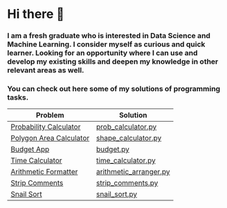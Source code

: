 # Hi there 👋
### I am a fresh graduate who is interested in Data Science and Machine Learning. I consider myself as curious and quick learner. Looking for an opportunity where I can use and develop my existing skills and deepen my knowledge in other relevant areas as well.

### You can check out here some of my solutions of programming tasks. 

| Problem | Solution |
| ----------- | ----------- |
[Probability Calculator](https://github.com/cseriildi/boilerplate-probability-calculator) | [prob_calculator.py](https://github.com/cseriildi/boilerplate-probability-calculator/blob/master/prob_calculator.py) |
|[Polygon Area Calculator](https://github.com/cseriildi/boilerplate-polygon-area-calculator) | [shape_calculator.py](https://github.com/cseriildi/boilerplate-polygon-area-calculator/blob/master/shape_calculator.py) |
| [Budget App](https://github.com/cseriildi/boilerplate-budget-app) | [budget.py](https://github.com/cseriildi/boilerplate-budget-app/blob/master/budget.py) |
| [Time Calculator](https://github.com/cseriildi/time-calculator) | [time_calculator.py](https://github.com/cseriildi/time-calculator/blob/master/time_calculator.py) |
| [Arithmetic Formatter](https://github.com/cseriildi/arithmetic-formatter) | [arithmetic_arranger.py](https://github.com/cseriildi/arithmetic-formatter/blob/master/arithmetic_arranger.py) |
| [Strip Comments](https://www.codewars.com/kata/51c8e37cee245da6b40000bd/python) | [strip_comments.py](https://github.com/cseriildi/codewars_solutions/blob/main/solutions/strip_comments.py) |
| [Snail Sort](https://www.codewars.com/kata/521c2db8ddc89b9b7a0000c1) | [snail_sort.py](https://github.com/cseriildi/codewars_solutions/blob/main/solutions/snail_sort.py) |
